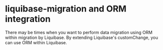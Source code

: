 # liquibase-migration and ORM integration

There may be times when you want to perform data migration using ORM within migration by Liquibase.
By extending Liquibase's customChange, you can use ORM within Liquibase.
